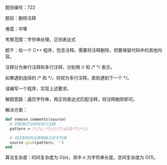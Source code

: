 题目编号：722

题目：删除注释

难度：中等

考察范围：字符串处理，正则表达式

题干：给一个 C++ 程序，包含注释。需要将注释删除，但要保留代码中的其他内容。

注释分为单行注释和多行注释，分别用 // 和 /* */ 表示。

如果遇到连续的 /* 和 */，则视为多行注释，直到遇到下一个 */。

请编写一个程序，实现上述要求。

解题思路：遍历字符串，用正则表达式匹配注释，将注释删除即可。

解决方案：

```ruby
def remove_comments(source)
  # 匹配单行注释和多行注释
  pattern = /\/\/.*|\/\*[\s\S]*?\*\//

  # 将匹配到的注释替换为空字符串
  source.gsub(pattern, '')
end
```

算法复杂度：时间复杂度为 O(n)，其中 n 为字符串长度。空间复杂度为 O(1)。